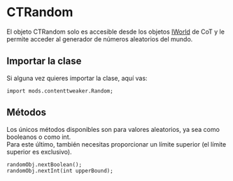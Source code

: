 # CTRandom

El objeto CTRandom solo es accesible desde los objetos [IWorld](/Mods/ContentTweaker/Vanilla/Types/World/IWorld/) de CoT y le permite acceder al generador de números aleatorios del mundo.

## Importar la clase

Si alguna vez quieres importar la clase, aquí vas:

```zenscript
import mods.contenttweaker.Random;
```

## Métodos

Los únicos métodos disponibles son para valores aleatorios, ya sea como booleanos o como int.  
Para este último, también necesitas proporcionar un límite superior (el límite superior es exclusivo).

```zenscript
randomObj.nextBoolean();
randomObj.nextInt(int upperBound);
```